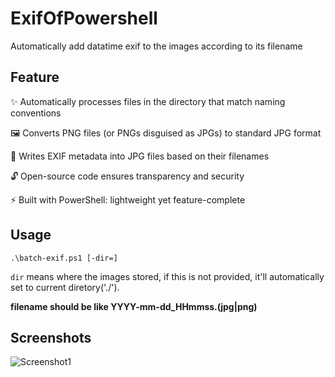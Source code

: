 # ExifOfPowershell
Automatically add datatime exif to the images according to its filename

## Feature
✨ Automatically processes files in the directory that match naming conventions

🖼️ Converts PNG files (or PNGs disguised as JPGs) to standard JPG format

📝 Writes EXIF metadata into JPG files based on their filenames

🔓 Open-source code ensures transparency and security

⚡ Built with PowerShell: lightweight yet feature-complete

## Usage

```
.\batch-exif.ps1 [-dir=]
```

`dir` means where the images stored, if this is not provided, it'll automatically set to current diretory('./').

**filename should be like YYYY-mm-dd_HHmmss.(jpg|png)**

## Screenshots

![Screenshot1](https://github.com/user-attachments/assets/7e547c89-edd6-4050-8886-85ff1ca9066f)
